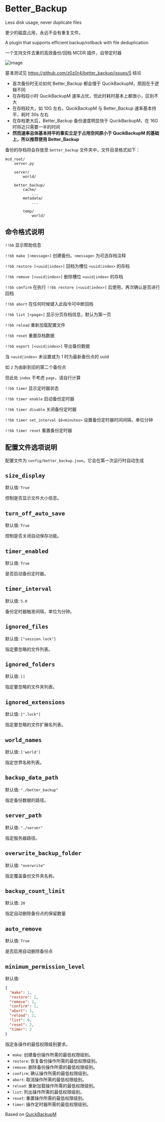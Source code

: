 # Better_Backup

Less disk usage, never duplicate files

更少的磁盘占用，永远不会有重复文件。

A plugin that supports efficient backup/rollback with file deduplication

一个支持文件去重的高效备份/回档 MCDR 插件，自带定时器

![image](https://github.com/z0z0r4/better_backup/assets/78744121/8e0b42d9-89a8-4412-8f71-56b828a4ab80)

基准测试见 https://github.com/z0z0r4/better_backup/issues/5 结论

- 首次备份时无论如何 Better_Backup 都会慢于 QucikBackupM，原因在于逻辑不同
- 在存档较小时 QucikBackupM 速率占优，但此时耗时基本上都很小，区别不大
- 在存档较大，如 10G 左右，QucikBackupM 与 Better_Backup 速率基本持平，耗时 30s 左右
- 在存档更大后，Better_Backup 备份速度明显快于 QucikBackupM，在 16G 时将近只需要一半的时间
- **然而速率总体基本持平的事实立足于占用空间原小于 QucikBackupM 的基础上，所以推荐使用 Better_Backup**

备份的存档将会存放至 `better_backup` 文件夹中，文件目录格式如下：

```
mcd_root/
    server.py

    server/
        world/

    better_backup/
        cache/
            ...
        metadata/
            ...

        temp/
            world/
```

## 命令格式说明

`!!bb` 显示帮助信息

`!!bb make [<message>]` 创建备份。`<message>` 为可选存档注释

`!!bb restore [<uuid|index>]` 回档为槽位 `<uuid|index>` 的存档

`!!bb remove [<uuid|index>]` 删除槽位 `<uuid|index>` 的存档

`!!bb confirm` 在执行 `!!bb restore [<uuid|index>]` 后使用，再次确认是否进行回档

`!!bb abort` 在任何时候键入此指令可中断回档

`!!bb list [<page>]` 显示分页存档信息，默认为第一页

`!!bb reload` 重新加载配置文件

`!!bb reset` 重置存档数据

`!!bb export [<uuid|index>]` 导出备份数据

当 `<uuid|index>` 未设置或为 1 时为最新备份点的 uuid

如 `2` 为由新到旧的第二个备份点

但此处 `index` 不考虑 `page`，请自行计算

`!!bb timer` 显示定时器状态

`!!bb timer enable` 启动备份定时器

`!!bb timer disable` 关闭备份定时器

`!!bb timer set_interval §6<minutes>` 设置备份定时器时间间隔，单位分钟

`!!bb timer reset` 重置备份定时器

## 配置文件选项说明

配置文件为 `config/better_backup.json`。它会在第一次运行时自动生成

## `size_display`

默认值: `True`

控制是否显示文件大小信息。

## `turn_off_auto_save`

默认值: `True`

控制是否关闭自动保存功能。

## `timer_enabled`

默认值: `True`

是否启动备份定时器。

## `timer_interval`

默认值: `5.0`

备份定时器触发间隔，单位为分钟。

## `ignored_files`

默认值: `["session.lock"]`

指定要忽略的文件列表。

## `ignored_folders`

默认值: `[]`

指定要忽略的文件夹列表。

## `ignored_extensions`

默认值: `[".lock"]`

指定要忽略的文件扩展名列表。

## `world_names`

默认值: `['world']`

指定世界名称列表。

## `backup_data_path`

默认值: `"./better_backup"`

指定备份数据的路径。

## `server_path`

默认值: `"./server"`

指定服务器路径。

## `overwrite_backup_folder`

默认值: `"overwrite"`

指定覆盖备份文件夹名称。

## `backup_count_limit`

默认值: `20`

指定自动删除备份点的保留数量

## `auto_remove`

默认值: `True`

是否启用自动删除备份点

## `minimum_permission_level`

默认值:

```json
{
  "make": 1,
  "restore": 2,
  "remove": 2,
  "confirm": 1,
  "abort": 1,
  "reload": 2,
  "list": 0,
  "reset": 2,
  "timer": 2
}
```

指定各操作的最低权限级别要求。

- `make`: 创建备份操作所需的最低权限级别。
- `restore`: 恢复备份操作所需的最低权限级别。
- `remove`: 删除备份操作所需的最低权限级别。
- `confirm`: 确认操作所需的最低权限级别。
- `abort`: 取消操作所需的最低权限级别。
- `reload`: 重新加载操作所需的最低权限级别。
- `list`: 列出操作所需的最低权限级别。
- `reset`: 重置操作所需的最低权限级别。
- `timer`: 操作定时器所需的最低权限级别。

Based on [QuickBackupM](https://github.com/TISUnion/QuickBackupM)
